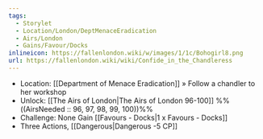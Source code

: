 ```yaml
---
tags:
  - Storylet
  - Location/London/DeptMenaceEradication
  - Airs/London
  - Gains/Favour/Docks
inlineicon: https://fallenlondon.wiki/w/images/1/1c/Bohogirl8.png
url: https://fallenlondon.wiki/wiki/Confide_in_the_Chandleress
---
```

- Location: [[Department of Menace Eradication]] » Follow a chandler to her workshop
- Unlock: [[The Airs of London|The Airs of London 96-100]] %%((AirsNeeded :: 96, 97, 98, 99, 100))%%
- Challenge: None 
		Gain [[Favours - Docks|1 x Favours - Docks]]
- Three Actions, [[Dangerous|Dangerous -5 CP]]